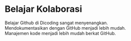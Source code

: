 # Belajar Kolaborasi
Belajar Github di Dicoding sangat menyenangkan.<br>
Mendokumentasikan dengan GitHub menjadi lebih mudah.  
Manajemen kode menjadi lebih mudah berkat GitHub.  


